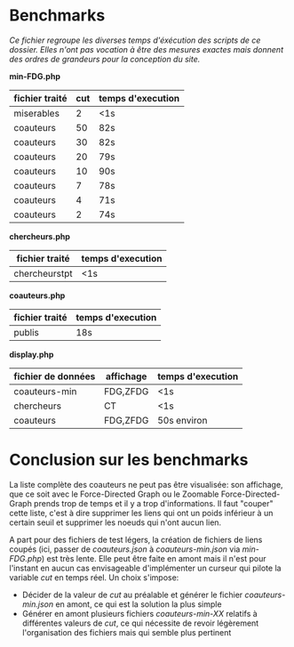 # Benchmarks

*Ce fichier regroupe les diverses temps d'éxécution des scripts de ce dossier. Elles n'ont pas vocation à être des mesures exactes mais donnent des ordres de grandeurs pour la conception du site.*

**min-FDG.php**

|**fichier traité**|**cut**|**temps d'execution**|
|------------------|-------|---------------------|
|miserables        |2      |<1s                  |
|coauteurs         |50     |82s                  |
|coauteurs         |30     |82s                  |
|coauteurs         |20     |79s                  |
|coauteurs         |10     |90s                  |
|coauteurs         |7      |78s                  |
|coauteurs         |4      |71s                  |
|coauteurs         |2      |74s                  |

**chercheurs.php**

|**fichier traité**|**temps d'execution**|
|------------------|---------------------|
|chercheurstpt     |<1s                  |

**coauteurs.php**

|**fichier traité**|**temps d'execution**|
|------------------|---------------------|
|publis            |18s                  |

**display.php**

|**fichier de données**|**affichage**|**temps d'execution**|
|----------------------|-------------|---------------------|
|coauteurs-min         |FDG,ZFDG     |<1s                  |
|chercheurs            |CT           |<1s                  |
|coauteurs             |FDG,ZFDG     |50s environ          |

# Conclusion sur les benchmarks

La liste complète des coauteurs ne peut pas être visualisée: son affichage, que ce soit avec le Force-Directed Graph ou le Zoomable Force-Directed-Graph prends trop de temps et il y a trop d'informations. Il faut "couper" cette liste, c'est à dire supprimer les liens qui ont un poids inférieur à un certain seuil et supprimer les noeuds qui n'ont aucun lien.

A part pour des fichiers de test légers, la création de fichiers de liens coupés (ici, passer de *coauteurs.json* à *coauteurs-min.json* via *min-FDG.php*) est très lente. Elle peut être faite en amont mais il n'est pour l'instant en aucun cas envisageable d'implémenter un curseur qui pilote la variable *cut* en temps réel. Un choix s'impose:
- Décider de la valeur de *cut* au préalable et générer le fichier *coauteurs-min.json* en amont, ce qui est la solution la plus simple
- Générer en amont plusieurs fichiers *coauteurs-min-XX* relatifs à différentes valeurs de *cut*, ce qui nécessite de revoir légèrement l'organisation des fichiers mais qui semble plus pertinent
